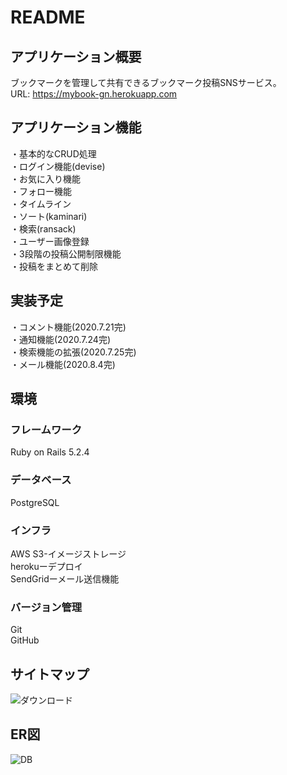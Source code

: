 # README

## アプリケーション概要
ブックマークを管理して共有できるブックマーク投稿SNSサービス。
<br>URL: https://mybook-gn.herokuapp.com

## アプリケーション機能
・基本的なCRUD処理<br>
・ログイン機能(devise)<br>
・お気に入り機能<br>
・フォロー機能<br>
・タイムライン<br>
・ソート(kaminari)<br>
・検索(ransack)<br>
・ユーザー画像登録<br>
・3段階の投稿公開制限機能<br>
・投稿をまとめて削除

## 実装予定
・コメント機能(2020.7.21完)<br>
・通知機能(2020.7.24完)<br>
・検索機能の拡張(2020.7.25完)<br>
・メール機能(2020.8.4完)<br>

## 環境
### フレームワーク<br>
Ruby on Rails 5.2.4<br>
### データベース<br>
PostgreSQL<br>
### インフラ<br>
AWS S3-イメージストレージ<br>
herokuーデプロイ<br>
SendGridーメール送信機能
### バージョン管理<br>
Git<br>
GitHub

## サイトマップ
![ダウンロード](https://user-images.githubusercontent.com/60422851/90516797-78259500-e19f-11ea-898c-bc57a822f2eb.png)

## ER図
![DB](https://user-images.githubusercontent.com/60422851/90531846-82508f00-e1b1-11ea-968e-7e9d163a6695.png)
